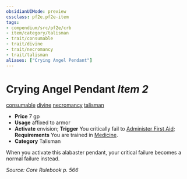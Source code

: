 ```yaml
---
obsidianUIMode: preview
cssclass: pf2e,pf2e-item
tags:
- compendium/src/pf2e/crb
- item/category/talisman
- trait/consumable
- trait/divine
- trait/necromancy
- trait/talisman
aliases: ["Crying Angel Pendant"]
---
```

# Crying Angel Pendant *Item 2*  
[consumable](/rules/traits/consumable.md)  [divine](/rules/traits/divine.md)  [necromancy](/rules/traits/necromancy.md)  [talisman](/rules/traits/talisman.md)  

- **Price** 7 gp
- **Usage** affixed to armor
- **Activate** envision; **Trigger** You critically fail to [Administer First Aid](/rules/actions/administer-first-aid.md); **Requirements** You are trained in [Medicine](/compendium/skills.md#Medicine).
- **Category** Talisman

When you activate this alabaster pendant, your critical failure becomes a normal failure instead.

*Source: Core Rulebook p. 566*